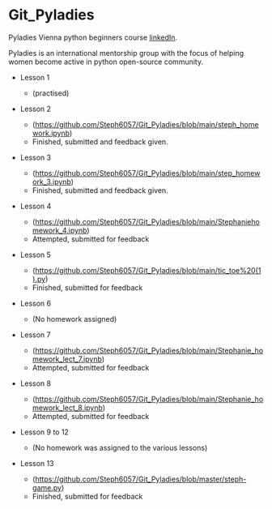 # Git_Pyladies

Pyladies Vienna python beginners course [linkedIn](https://www.linkedin.com/in/stephanie-omoja-257966230/).

Pyladies is an international mentorship group with the focus of helping women become active in python open-source community.

* Lesson 1

  * (practised)

* Lesson 2

  * (https://github.com/Steph6057/Git_Pyladies/blob/main/steph_homework.ipynb)
   * Finished, submitted and feedback given.
   
* Lesson 3 

  * (https://github.com/Steph6057/Git_Pyladies/blob/main/step_homework_3.ipynb)
  * Finished, submitted and feedback given.

* Lesson 4

  * (https://github.com/Steph6057/Git_Pyladies/blob/main/Stephaniehomework_4.ipynb)
  * Attempted, submitted for feedback

* Lesson 5

  * (https://github.com/Steph6057/Git_Pyladies/blob/main/tic_toe%20(1).py)
  * Finished, submitted for feedback

* Lesson 6

  * (No homework assigned)

* Lesson 7

  * (https://github.com/Steph6057/Git_Pyladies/blob/main/Stephanie_homework_lect_7.ipynb)
  * Attempted, submitted for feedback

* Lesson 8

  * (https://github.com/Steph6057/Git_Pyladies/blob/main/Stephanie_homework_lect_8.ipynb)
  * Attempted, submitted for feedback

* Lesson 9 to 12

  * (No homework was assigned to the various lessons)

* Lesson 13

  * (https://github.com/Steph6057/Git_Pyladies/blob/master/steph-game.py)
  * Finished, submitted for feedback







